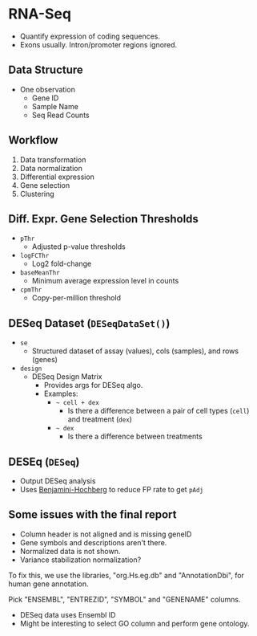 # RNA-Seq
* Quantify expression of coding sequences.
* Exons usually. Intron/promoter regions ignored.

## Data Structure 
* One observation
	* Gene ID
	* Sample Name
	* Seq Read Counts 

## Workflow
1. Data transformation
2. Data normalization
3. Differential expression
4. Gene selection
5. Clustering

## Diff. Expr. Gene Selection Thresholds
* `pThr`
	* Adjusted p-value thresholds
* `logFCThr`
	* Log2 fold-change
* `baseMeanThr` 
	* Minimum average expression level in counts
* `cpmThr`
	* Copy-per-million threshold

## DESeq Dataset (`DESeqDataSet()`)
* `se`
	* Structured dataset of assay (values), cols (samples), and rows (genes)
* `design`
	* DESeq Design Matrix
		* Provides args for DESeq algo.
		* Examples:
			* `~ cell + dex`
				* Is there a difference between a pair of cell types (`cell`) and treatment (`dex`)
			* `~ dex`
				* Is there a difference between treatments

## DESEq (`DESeq`) 
* Output DESeq analysis
* Uses [Benjamini-Hochberg](https://www.statisticshowto.com/benjamini-hochberg-procedure/) to reduce FP rate to get `pAdj`

## Some issues with the final report
* Column header is not aligned and is missing geneID
* Gene symbols and descriptions aren't there.
* Normalized data is not shown.
* Variance stabilization normalization?

To fix this, we use the libraries, "org.Hs.eg.db" and "AnnotationDbi", for human gene annotation.

Pick "ENSEMBL", "ENTREZID", "SYMBOL" and "GENENAME" columns.
* DESeq data uses Ensembl ID
* Might be interesting to select GO column and perform gene ontology.